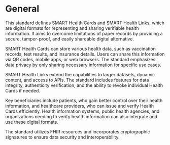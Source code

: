 # General
This standard defines SMART Health Cards and SMART Health Links, which are digital formats for representing and sharing verifiable health information. It aims to overcome limitations of paper records by providing a secure, tamper-proof, and easily shareable digital alternative.

SMART Health Cards can store various health data, such as vaccination records, test results, and insurance details. Users can share this information via QR codes, mobile apps, or web browsers. The standard emphasizes data privacy by only sharing necessary information for specific use cases.

SMART Health Links extend the capabilities to larger datasets, dynamic content, and access to APIs. The standard includes features for data integrity, authenticity verification, and the ability to revoke individual Health Cards if needed.

Key beneficiaries include patients, who gain better control over their health information, and healthcare providers, who can issue and verify Health Cards efficiently. Health information systems, public health agencies, and organizations needing to verify health information can also integrate and use these digital formats.

The standard utilizes FHIR resources and incorporates cryptographic signatures to ensure data security and interoperability.

